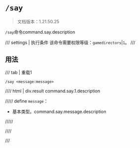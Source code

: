 # `/say`

> 文档版本：1.21.50.25

`/say`命令command.say.description

/// settings | 执行条件
该命令需要权限等级：`gamedirectors`|`1`。
///

## 用法

/// tab | 重载1
```mcfunction
/say <message:message>
```

//// html | div.result
command.say.1.description

///// define
`message`：<!-- md:samp message -->

- 基本类型。command.say.message.description


/////

////

///
